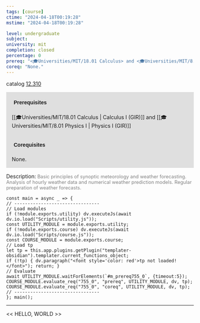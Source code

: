 ```yaml
---
tags: [course]
ctime: "2024-04-18T00:19:28"
mstime: "2024-04-18T00:19:28"

level: undergraduate
subject: 
university: mit
completion: closed
percentage: 0
prereq: "<🎓Universities/MIT/18.01 Calculus> and <🎓Universities/MIT/8.01 Physics I>"
coreq: "None."
---
```


catalog [12.310](http://student.mit.edu/catalog/m12a.html#12.310)

<span style="display: block; padding: 15px; background-color: rgb(100, 100, 100, 0.2);"><font id="m_prereq755_0" style="display: block; font-family: Arial, sans-serif; font-weight: bold; padding: 5px">Prerequisites</font><br><span id="prereq755_0">[[🎓Universities/MIT/18.01 Calculus | Calculus I (GIR)]] and [[🎓Universities/MIT/8.01 Physics I | Physics I (GIR)]]</span></span>
<span style="display: block; padding: 15px; background-color: rgb(100, 100, 100, 0.2);"><font id="m_coreq755_0" style="display: block; font-family: Arial, sans-serif; font-weight: bold; padding: 5px">Corequisites</font><br><span id="coreq755_0">None.</span></span>

<font style="">Description:</font>
<font style="color: grey; font-size: 0.8rem;">Basic principles of synoptic meteorology and weather forecasting. Analysis of hourly weather data and numerical weather prediction models. Regular preparation of weather forecasts.</font>

```dataviewjs
const main = async _ => {
// --------------------------------
// Load modules
if (!module.exports.utility) dv.executeJs(await dv.io.load("Scripts/utility.js"));
const UTILITY_MODULE = module.exports.utility;
if (!module.exports.course) dv.executeJs(await dv.io.load("Scripts/course.js"));
const COURSE_MODULE = module.exports.course;
// Load tp
let tp = this.app.plugins.getPlugin("templater-obsidian").templater.current_functions_object;
if (!tp) { dv.paragraph("<font style='color: red'>tp not loaded!</font>"); return; }
// Evaluate
await UTILITY_MODULE.waitForElements(`#m_prereq755_0`, {timeout:5});
COURSE_MODULE.evaluate_req("755_0", "prereq", UTILITY_MODULE, dv, tp);
COURSE_MODULE.evaluate_req("755_0", "coreq", UTILITY_MODULE, dv, tp);
// --------------------------------
}; main();
```

---

<< HELLO, WORLD >>
